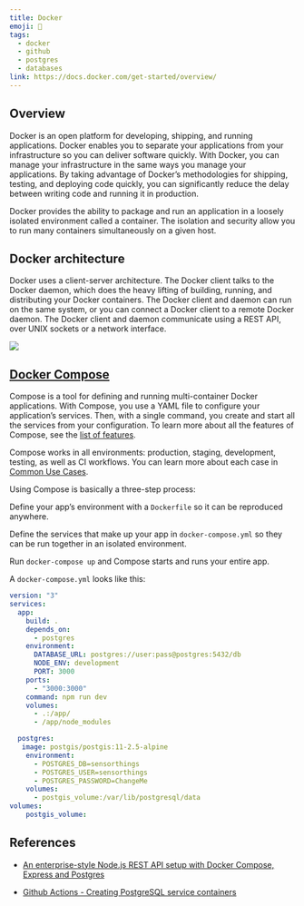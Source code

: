 ```yaml
---
title: Docker
emoji: 🐳
tags:
  - docker
  - github
  - postgres
  - databases
link: https://docs.docker.com/get-started/overview/
---
```


## Overview

Docker is an open platform for developing, shipping, and running applications. Docker enables you to separate your applications from your infrastructure so you can deliver software quickly. With Docker, you can manage your infrastructure in the same ways you manage your applications. By taking advantage of Docker’s methodologies for shipping, testing, and deploying code quickly, you can significantly reduce the delay between writing code and running it in production.

Docker provides the ability to package and run an application in a loosely isolated environment called a container. The isolation and security allow you to run many containers simultaneously on a given host.

## Docker architecture

Docker uses a client-server architecture. The Docker client talks to the Docker daemon, which does the heavy lifting of building, running, and distributing your Docker containers. The Docker client and daemon can run on the same system, or you can connect a Docker client to a remote Docker daemon. The Docker client and daemon communicate using a REST API, over UNIX sockets or a network interface.

![](https://docs.docker.com/engine/images/architecture.svg)

## [Docker Compose](https://docs.docker.com/compose/#common-use-cases)

Compose is a tool for defining and running multi-container Docker applications. With Compose, you use a YAML file to configure your application’s services. Then, with a single command, you create and start all the services from your configuration. To learn more about all the features of Compose, see the [list of features](https://docs.docker.com/compose/#features).

Compose works in all environments: production, staging, development, testing, as well as CI workflows. You can learn more about each case in [Common Use Cases](https://docs.docker.com/compose/#common-use-cases).

Using Compose is basically a three-step process:

Define your app’s environment with a `Dockerfile` so it can be reproduced anywhere.

Define the services that make up your app in `docker-compose.yml` so they can be run together in an isolated environment.

Run `docker-compose up` and Compose starts and runs your entire app.

A `docker-compose.yml` looks like this:

```YAML
version: "3"
services:
  app:
    build: .
    depends_on:
      - postgres
    environment:
      DATABASE_URL: postgres://user:pass@postgres:5432/db
      NODE_ENV: development
      PORT: 3000
    ports:
      - "3000:3000"
    command: npm run dev
    volumes:
      - .:/app/
      - /app/node_modules

  postgres:
   image: postgis/postgis:11-2.5-alpine
    environment:
      - POSTGRES_DB=sensorthings
      - POSTGRES_USER=sensorthings
      - POSTGRES_PASSWORD=ChangeMe
    volumes:
      - postgis_volume:/var/lib/postgresql/data
volumes:
    postgis_volume:
```



## References

- [An enterprise-style Node.js REST API setup with Docker Compose, Express and Postgres](https://codewithhugo.com/node-postgres-express-docker-compose/)

- [Github Actions - Creating PostgreSQL service containers](https://docs.github.com/en/actions/configuring-and-managing-workflows/creating-postgresql-service-containers#testing-the-postgresql-service-container)
